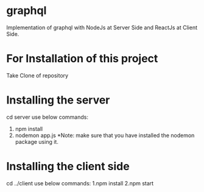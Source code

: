 # graphql
Implementation of graphql with NodeJs at Server Side and ReactJs at Client Side.

# For Installation of this project
 Take Clone of repository
# Installing the server
 cd server
 use below commands: 
 1. npm install
 2. nodemon app.js
 *Note: make sure that you have installed the nodemon package using it.
# Installing the client side 
 cd ../client
 use below commands:
 1.npm install
 2.npm start 
    
    
